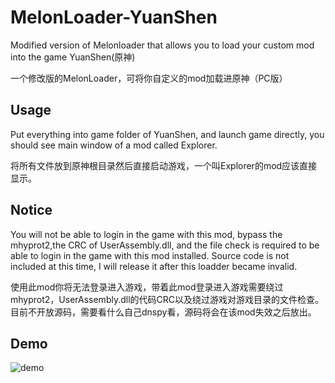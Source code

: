# MelonLoader-YuanShen
Modified version of Melonloader that allows you to load your custom mod into the game YuanShen(原神)
 
一个修改版的MelonLoader，可将你自定义的mod加载进原神（PC版）

## Usage

Put everything into game folder of YuanShen, and launch game directly, you should see main window of a mod called Explorer.

将所有文件放到原神根目录然后直接启动游戏，一个叫Explorer的mod应该直接显示。

## Notice

You will not be able to login in the game with this mod, bypass the mhyprot2,the CRC of UserAssembly.dll, and the file check is required to be able to login in the game with this mod installed. Source code is not included at this time, I will release it after this loadder became invalid.

使用此mod你将无法登录进入游戏，带着此mod登录进入游戏需要绕过mhyprot2，UserAssembly.dll的代码CRC以及绕过游戏对游戏目录的文件检查。目前不开放源码，需要看什么自己dnspy看，源码将会在该mod失效之后放出。



## Demo

![demo](https://raw.githubusercontent.com/kagurazakasanae/MelonLoader-YuanShen/main/111.png)
